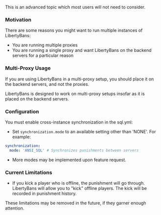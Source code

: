 
This is an advanced topic which most users will not need to consider.

### Motivation

There are some reasons you might want to run multiple instances of LibertyBans:
* You are running multiple proxies
* You are running a single proxy and want LibertyBans on the backend servers for a particular reason

### Multi-Proxy Usage

If you are using LibertyBans in a multi-proxy setup, you should place it on the backend servers, and not the proxies.

LibertyBans is designed to work on multi-proxy setups insofar as it is placed on the backend servers.

### Configuration

You must enable cross-instance synchronization in the sql.yml:
  * Set `synchronization.mode` to an available setting other than 'NONE'. For example:
```yaml
synchronization:
  mode: 'ANSI_SQL' # Synchronizes punishments between servers
```
  * More modes may be implemented upon feature request.
  
### Current Limitations

* If you kick a player who is offline, the punishment will go through. LibertyBans will allow you to "kick" offline players. The kick will be recorded in punishment history.

These limitations may be removed in the future, if they garner enough attention.

